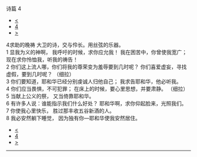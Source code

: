 ﻿





 诗篇 4




* [<](bible/PSA003.md)
* [4](bible/PSA.md)
* [>](bible/PSA005.md)



 
4求助的晚祷 大卫的诗，交与伶长。用丝弦的乐器。  
1 显我为义的神啊， 我呼吁的时候，求你应允我！ 我在困苦中，你曾使我宽广； 现在求你怜恤我，听我的祷告！     
2 你们这上流人哪，你们将我的尊荣变为羞辱要到几时呢？ 你们喜爱虚妄，寻找虚假，要到几时呢？ （细拉）   
3 你们要知道，耶和华已经分别虔诚人归他自己； 我求告耶和华，他必听我。     
4 你们应当畏惧，不可犯罪； 在床上的时候，要心里思想，并要肃静。 （细拉）   
5 当献上公义的祭， 又当倚靠耶和华。  
6 有许多人说：谁能指示我们什么好处？ 耶和华啊，求你仰起脸来，光照我们。  
7 你使我心里快乐， 胜过那丰收五谷新酒的人。     
8 我必安然躺下睡觉， 因为独有你—耶和华使我安然居住。 
* [<](bible/PSA003.md)
* [4](bible/PSA.md)
* [>](bible/PSA005.md)





---









